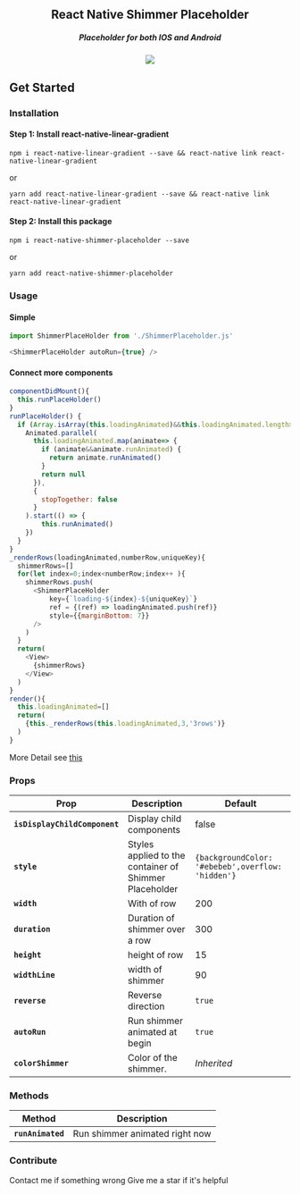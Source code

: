 <h2 align="center">
  React Native Shimmer Placeholder
</h2>
<h5 align="center">
Placeholder for both IOS and Android
</h5>
<p align="center">
<img src="https://github.com/tomzaku/react-native-shimmer-placeholder/blob/master/example.gif?raw=true">
</p>

## Get Started

### Installation
#### Step 1: Install react-native-linear-gradient

`npm i react-native-linear-gradient --save && react-native link react-native-linear-gradient`

or

`yarn add react-native-linear-gradient --save && react-native link react-native-linear-gradient`

#### Step 2: Install this package

`npm i react-native-shimmer-placeholder --save`

or

`yarn add react-native-shimmer-placeholder`

### Usage

#### Simple
``` js
import ShimmerPlaceHolder from './ShimmerPlaceholder.js'

<ShimmerPlaceHolder autoRun={true} />

```

#### Connect more components

``` js
componentDidMount(){
  this.runPlaceHolder()
}
runPlaceHolder() {
  if (Array.isArray(this.loadingAnimated)&&this.loadingAnimated.length>0) {
    Animated.parallel(
      this.loadingAnimated.map(animate=> {
        if (animate&&animate.runAnimated) {
          return animate.runAnimated()
        }
        return null
      }),
      {
        stopTogether: false
      }
    ).start(() => {
        this.runAnimated()
    })
  }
}
_renderRows(loadingAnimated,numberRow,uniqueKey){
  shimmerRows=[]
  for(let index=0;index<numberRow;index++ ){
    shimmerRows.push(
      <ShimmerPlaceHolder
          key={`loading-${index}-${uniqueKey}`}
          ref = {(ref) => loadingAnimated.push(ref)}
          style={{marginBottom: 7}}
      />
    )
  }
  return(
    <View>
      {shimmerRows}
    </View>
  )
}
render(){
  this.loadingAnimated=[]
  return(
    {this._renderRows(this.loadingAnimated,3,'3rows')}
  )
}
```

More Detail see [this](https://github.com/tomzaku/react-native-shimmer-placeholder/blob/master/example/shimmer.js)

### Props

| Prop | Description | Default |
|---|---|---|
|**`isDisplayChildComponent`**| Display child components |false|
|**`style`**|Styles applied to the container of Shimmer Placeholder|`{backgroundColor: '#ebebeb',overflow: 'hidden'}`|
|**`width`**|With of row|200|
|**`duration`**|Duration of shimmer over a row|300|
|**`height`**|height of row|15|
|**`widthLine`**|width of shimmer|90|
|**`reverse`**|Reverse direction |`true`|
|**`autoRun`**|Run shimmer animated at begin |`true`|
|**`colorShimmer`**|Color of the shimmer. |*Inherited*|

### Methods
| Method | Description |
|---|---|
|**`runAnimated`**|Run shimmer animated right now |

### Contribute
Contact me if something wrong
Give me a star if it's helpful
